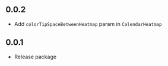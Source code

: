 ## 0.0.2

- Add `colorTipSpaceBetweenHeatmap` param in `CalendarHeatmap `

## 0.0.1

- Release package
